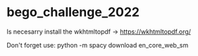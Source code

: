 # bego_challenge_2022


Is necesarry install the wkhtmltopdf -> https://wkhtmltopdf.org/
 

Don't forget use:  python -m spacy download en_core_web_sm
